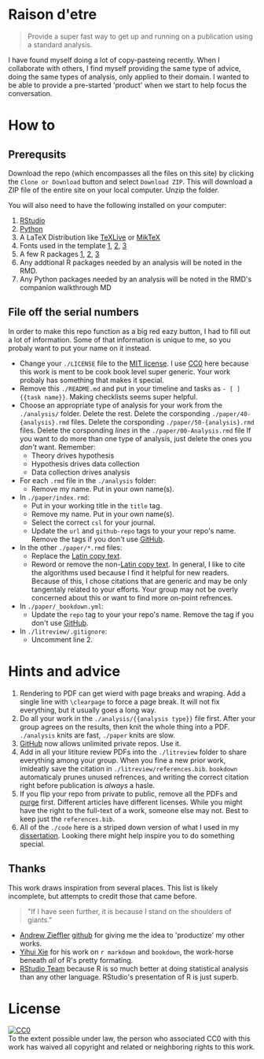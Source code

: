 # Raison d'etre

> Provide a super fast way to get up and running on a publication using a standard analysis.

I have found myself doing a lot of copy-pasteing recently.
When I collaborate with others, I find myself providing the same type of advice, doing the same types of analysis, only applied to their domain.
I wanted to be able to provide a pre-started 'product' when we start to help focus the conversation.

# How to

## Prerequsits

Download the repo (which encompasses all the files on this site) by clicking the `Clone or Download` button and select `Download ZIP`.
This will download a ZIP file of the entire site on your local computer.
Unzip the folder.

You will also need to have the following installed on your computer:

1. [RStudio][rstudio]
2. [Python][python]
3. A LaTeX Distribution like [TeXLive](https://www.tug.org/texlive) or [MikTeX](https://miktex.org)
4. Fonts used in the template
   [1](https://github.com/georgd/EB-Garamond),
   [2](https://github.com/adobe-fonts/source-code-pro),
   [3](http://www.latofonts.com/lato-free-fonts)
5. A few R packages
   [1](https://CRAN.R-project.org/package=bookdown),
   [2](https://CRAN.R-project.org/package=kableExtra),
   [3](https://CRAN.R-project.org/package=knitr)
6. Any addtional R packages needed by an analysis will be noted in the RMD.
7. Any Python packages needed by an analysis will be noted in the RMD's companion walkthrough MD


## File off the serial numbers

In order to make this repo function as a big red eazy button, I had to fill out a lot of information.
Some of that information is unique to me, so you probaly want to put your name on it instead.

* Change your `./LICENSE` file to the [MIT license](https://choosealicense.com/licenses/mit).
  I use [CC0](https://choosealicense.com/licenses/cc0) here because this work is ment to be cook book level super generic.
  Your work probaly has something that makes it special.
* Remove this `./README.md` and put in your timeline and tasks as `- [ ] {{task name}}`.
  Making checklists seems super helpful.
* Choose an appropriate type of analysis for your work from the `./analysis/` folder.
  Delete the rest.
  Delete the corsponding `./paper/40-{analysis}.rmd` files.
  Delete the corsponding `./paper/50-{analysis}.rmd` files.
  Delete the corsponding _lines_ in the `./paper/00-Analysis.rmd` file
  If you want to do more than one type of analysis, just delete the ones you _don't_ want.
  Remember:
  * Theory drives hypothesis
  * Hypothesis drives data collection
  * Data collection drives analysis
* For each `.rmd` file in the `./analysis` folder:
  * Remove my name.
    Put in your own name(s).
* In `./paper/index.rmd`:
  * Put in your working title in the `title` tag.
  * Remove my name.
    Put in your own name(s).
  * Select the correct `csl` for your journal.
  * Update the `url` and `github-repo` tags to your your repo's name.
    Remove the tags if you don't use [GitHub][github].
* In the other `./paper/*.rmd` files:
  * Replace the [Latin copy text][ipsum].
  * Reword or remove the non-[Latin copy text][ipsum].
    In general, I like to cite the algorithms used because I find it helpful for new readers.
	Because of this, I chose citations that are generic and may be only tangentaly related to your efforts.
	Your group may not be overly concerned about this or want to find more on-point refrences.
* In `./paper/_bookdown.yml`:
  * Update the `repo` tag to your your repo's name.
    Remove the tag if you don't use [GitHub][github].
* In `./litreview/.gitignore`:
  * Uncomment line 2.

# Hints and advice

1. Rendering to PDF can get wierd with page breaks and wraping.
   Add a single line with `\clearpage` to force a page break.
   It will not fix everything, but it usually goes a long way.
2. Do all your work in the `./analysis/{{analysis type}}` file first.
   After your group agrees on the results, then knit the whole thing into a PDF.
   `./analysis` knits are fast, `./paper` knits are slow.
3. [GitHub][github] now allows unlimited private repos.
   Use it.
4. Add in all your lititure review PDFs into the `./litreview` folder to share everything among your group.
   When you fine a new prior work, imideatly save the citation in `./litreview/references.bib`.
   `bookdown` automaticaly prunes unused refrences, and writing the correct citation right before publication is _always_ a hasle.
5. If you flip your repo from private to public, remove all the PDFs and [purge](https://help.github.com/articles/removing-sensitive-data-from-a-repository/) first.
   Different articles have different licenses.
   While you might have the right to the full-text of a work, someone else may not.
   Best to keep just the `references.bib`.
6. All of the `./code` here is a striped down version of what I used in my [dissertation](https://github.com/markanewman/AlgorithmicallyAssistedWriting).
   Looking there might help inspire you to do something special.

## Thanks

This work draws inspiration from several places.
This list is likely incomplete, but attempts to credit those that came before.

> "If I have seen further, it is because I stand on the shoulders of giants."

* [Andrew Zieffler](https://ccaps.umn.edu/andrew-zieffler) [github](https://github.com/zief0002/predissertation-paper) for giving me the idea to 'productize' my other works.
* [Yihui Xie](https://bookdown.org/yihui/bookdown/) for his work on `r markdown` and `bookdown`, the work-horse beneath _all_ of R's pretty formating.
* [RStudio Team][rstudio] because R is so much better at doing statistical analysis than any other language.
  RStudio's presentation of R is just superb.
   
# License

<p xmlns:dct="http://purl.org/dc/terms/">
  <a rel="license"
     href="http://creativecommons.org/publicdomain/zero/1.0/">
    <img src="http://i.creativecommons.org/p/zero/1.0/88x31.png" style="border-style: none;" alt="CC0" />
  </a>
  <br />
  To the extent possible under law,
  <span rel="dct:publisher" resource="[_:publisher]">the person who associated CC0</span>
  with this work has waived all copyright and related or neighboring
  rights to this work.
</p>

[github]: https://github.com
[rstudio]: https://www.rstudio.com
[python]: https://www.python.org
[ipsum]: https://en.wikipedia.org/wiki/Lorem_ipsum